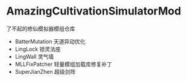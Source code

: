 # AmazingCultivationSimulatorMod
了不起的修仙模拟器模组仓库

- BatterMutation 天道异动优化
- LingLock 锁灵法座
- LingWall 灵气墙
- MLLFixPatcher 轻量模组加载库修复补丁
- SuperJianZhen 超级剑阵
